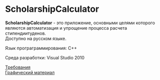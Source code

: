 # ScholarshipCalculator
**ScholarshipCalculator** - это приложение, основными целями которого являются автоматизация и упрощение процесса расчета стипендиитуденов.  
Доступно на русском языке.    

Язык програграммирования: C++

Среда разработки: Visual Studio 2010

[Требования](https://github.com/IvanMazur650503/ScholarshipCalculator/blob/master/Documents/%D0%A2%D1%80%D0%B5%D0%B1%D0%BE%D0%B2%D0%B0%D0%BD%D0%B8%D1%8F)  
[Графический материал](https://github.com/Bulbash3r/MTGTournamentManager/tree/master/Изображения)

